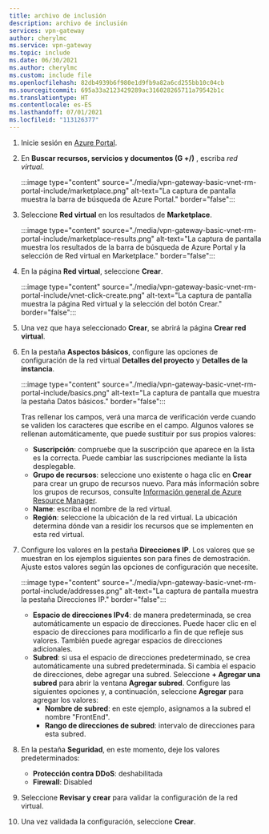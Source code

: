 ```yaml
---
title: archivo de inclusión
description: archivo de inclusión
services: vpn-gateway
author: cherylmc
ms.service: vpn-gateway
ms.topic: include
ms.date: 06/30/2021
ms.author: cherylmc
ms.custom: include file
ms.openlocfilehash: 82db4939b6f980e1d9fb9a82a6cd255bb10c04cb
ms.sourcegitcommit: 695a33a2123429289ac316028265711a79542b1c
ms.translationtype: HT
ms.contentlocale: es-ES
ms.lasthandoff: 07/01/2021
ms.locfileid: "113126377"
---
```

1. Inicie sesión en [Azure Portal](https://portal.azure.com).
1. En **Buscar recursos, servicios y documentos (G +/)** , escriba *red virtual*.

   :::image type="content" source="./media/vpn-gateway-basic-vnet-rm-portal-include/marketplace.png" alt-text="La captura de pantalla muestra la barra de búsqueda de Azure Portal." border="false":::
1. Seleccione **Red virtual** en los resultados de **Marketplace**.

   :::image type="content" source="./media/vpn-gateway-basic-vnet-rm-portal-include/marketplace-results.png" alt-text="La captura de pantalla muestra los resultados de la barra de búsqueda de Azure Portal y la selección de Red virtual en Marketplace." border="false":::
1. En la página **Red virtual**, seleccione **Crear**.

   :::image type="content" source="./media/vpn-gateway-basic-vnet-rm-portal-include/vnet-click-create.png" alt-text="La captura de pantalla muestra la página Red virtual y la selección del botón Crear." border="false":::
1. Una vez que haya seleccionado **Crear**, se abrirá la página **Crear red virtual**.
1. En la pestaña **Aspectos básicos**, configure las opciones de configuración de la red virtual **Detalles del proyecto** y **Detalles de la instancia**.

   :::image type="content" source="./media/vpn-gateway-basic-vnet-rm-portal-include/basics.png" alt-text="La captura de pantalla que muestra la pestaña Datos básicos." border="false":::

   Tras rellenar los campos, verá una marca de verificación verde cuando se validen los caracteres que escribe en el campo. Algunos valores se rellenan automáticamente, que puede sustituir por sus propios valores:

   - **Suscripción**: compruebe que la suscripción que aparece en la lista es la correcta. Puede cambiar las suscripciones mediante la lista desplegable.
   - **Grupo de recursos**: seleccione uno existente o haga clic en **Crear** para crear un grupo de recursos nuevo. Para más información sobre los grupos de recursos, consulte [Información general de Azure Resource Manager](../articles/azure-resource-manager/management/overview.md#resource-groups).
   - **Name**: escriba el nombre de la red virtual.
   - **Región**: seleccione la ubicación de la red virtual. La ubicación determina dónde van a residir los recursos que se implementen en esta red virtual.

1. Configure los valores en la pestaña **Direcciones IP**. Los valores que se muestran en los ejemplos siguientes son para fines de demostración. Ajuste estos valores según las opciones de configuración que necesite.

   :::image type="content" source="./media/vpn-gateway-basic-vnet-rm-portal-include/addresses.png" alt-text="La captura de pantalla muestra la pestaña Direcciones IP." border="false"::: 
   - **Espacio de direcciones IPv4**: de manera predeterminada, se crea automáticamente un espacio de direcciones. Puede hacer clic en el espacio de direcciones para modificarlo a fin de que refleje sus valores. También puede agregar espacios de direcciones adicionales.
   - **Subred**: si usa el espacio de direcciones predeterminado, se crea automáticamente una subred predeterminada. Si cambia el espacio de direcciones, debe agregar una subred. Seleccione **+ Agregar una subred** para abrir la ventana **Agregar subred**. Configure las siguientes opciones y, a continuación, seleccione **Agregar** para agregar los valores:
      - **Nombre de subred**: en este ejemplo, asignamos a la subred el nombre "FrontEnd".
      - **Rango de direcciones de subred**: intervalo de direcciones para esta subred.

1. En la pestaña **Seguridad**, en este momento, deje los valores predeterminados:

   - **Protección contra DDoS**: deshabilitada
   - **Firewall**: Disabled
1. Seleccione **Revisar y crear** para validar la configuración de la red virtual.
1. Una vez validada la configuración, seleccione **Crear**.

